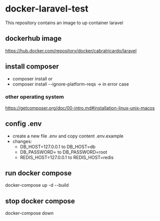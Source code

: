 # docker-laravel-test
This repository contains an image to up container laravel

## dockerhub image
https://hub.docker.com/repository/docker/cabralricardo/laravel

## install composer
- composer install 
or 
- composer install --ignore-platform-reqs 
-> in error case

### other operating system
https://getcomposer.org/doc/00-intro.md#installation-linux-unix-macos

## config .env
- create a new file .env and copy content .env.example
- changes:
  - DB_HOST=127.0.0.1 to DB_HOST=db
  - DB_PASSWORD= to DB_PASSWORD=root
  - REDIS_HOST=127.0.0.1 to REDIS_HOST=redis

## run docker compose
docker-compose up -d --build

## stop docker compose
docker-compose down
